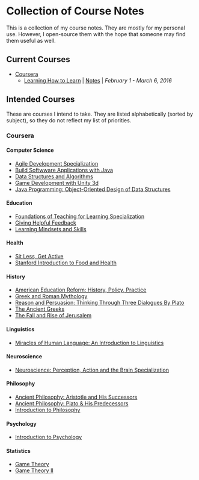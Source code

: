 # Collection of Course Notes

This is a collection of my course notes. They are mostly for my personal use. 
However, I open-source them with the hope that someone may find them useful
as well.

## Current Courses

* [Coursera](https://coursera.org/)
    - [Learning How to Learn](https://www.coursera.org/learn/learning-how-to-learn) 
      | [Notes](https://github.com/schlomok/courses/tree/master/coursera/learning-how-to-learn) 
      | *February 1 - March 6, 2016*

## Intended Courses

These are courses I intend to take. They are listed alphabetically (sorted 
by subject), so they do not reflect my list of priorities.

### Coursera

#### Computer Science

* [Agile Development Specialization](https://www.coursera.org/specializations/agile-development)
* [Build Softwware Applications with Java](https://www.coursera.org/specializations/java-programming)
* [Data Structures and Algorithms](https://www.coursera.org/specializations/data-structures-algorithms)
* [Game Development with Unity 3d](https://www.coursera.org/specializations/game-development)
* [Java Programming: Object-Oriented Design of Data Structures](https://www.coursera.org/specializations/java-object-oriented)

#### Education

* [Foundations of Teaching for Learning Specialization](https://www.coursera.org/specializations/foundations-teaching)
* [Giving Helpful Feedback](https://www.coursera.org/learn/feedback)
* [Learning Mindsets and Skills](https://www.coursera.org/learn/learning-skills)

#### Health

* [Sit Less, Get Active](https://www.coursera.org/learn/get-active)
* [Stanford Introduction to Food and Health](https://www.coursera.org/learn/food-and-health)

#### History

* [American Education Reform: History, Policy, Practice](https://www.coursera.org/learn/edref)
* [Greek and Roman Mythology](https://www.coursera.org/learn/mythology)
* [Reason and Persuasion: Thinking Through Three Dialogues By Plato](https://www.coursera.org/learn/plato-dialogues)
* [The Ancient Greeks](https://www.coursera.org/learn/ancient-greeks)
* [The Fall and Rise of Jerusalem](https://www.coursera.org/learn/jerusalem)

#### Linguistics

* [Miracles of Human Language: An Introduction to Linguistics](https://www.coursera.org/learn/human-language)

#### Neuroscience

* [Neuroscience: Perception, Action and the Brain Specialization](https://www.coursera.org/specializations/neuro)

#### Philosophy

* [Ancient Philosophy: Aristotle and His Successors](https://www.coursera.org/learn/aristotle)
* [Ancient Philosophy: Plato & His Predecessors](https://www.coursera.org/learn/plato)
* [Introduction to Philosophy](https://www.coursera.org/learn/philosophy)

#### Psychology

* [Introduction to Psychology](https://www.coursera.org/course/intropsych)

#### Statistics

* [Game Theory](https://class.coursera.org/gametheory-005)
* [Game Theory II](https://class.coursera.org/gametheory2-003/)
